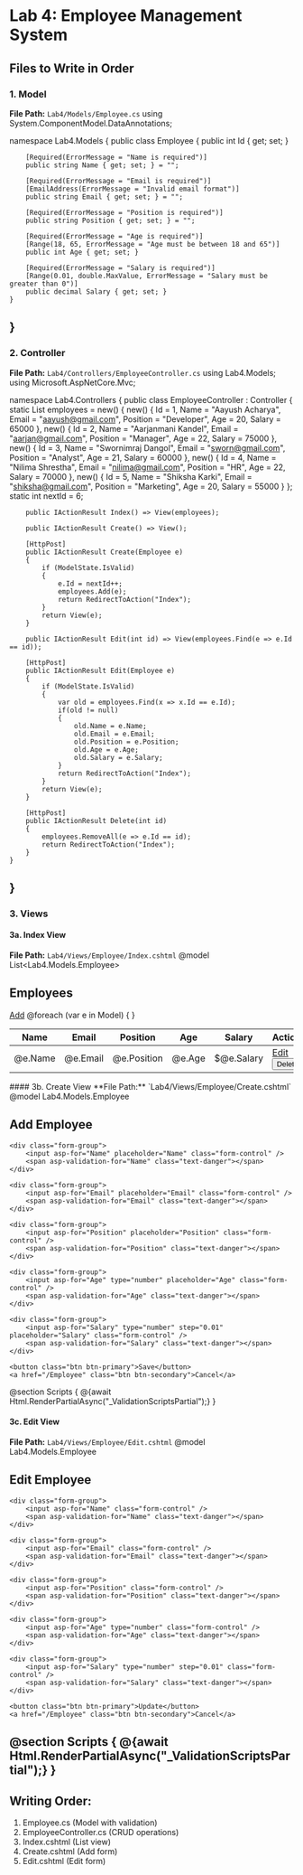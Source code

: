 # Lab 4: Employee Management System

## Files to Write in Order

### 1. Model
**File Path:** `Lab4/Models/Employee.cs`
using System.ComponentModel.DataAnnotations;

namespace Lab4.Models
{
    public class Employee
    {
        public int Id { get; set; }
        
        [Required(ErrorMessage = "Name is required")]
        public string Name { get; set; } = "";
        
        [Required(ErrorMessage = "Email is required")]
        [EmailAddress(ErrorMessage = "Invalid email format")]
        public string Email { get; set; } = "";
        
        [Required(ErrorMessage = "Position is required")]
        public string Position { get; set; } = "";
        
        [Required(ErrorMessage = "Age is required")]
        [Range(18, 65, ErrorMessage = "Age must be between 18 and 65")]
        public int Age { get; set; }
        
        [Required(ErrorMessage = "Salary is required")]
        [Range(0.01, double.MaxValue, ErrorMessage = "Salary must be greater than 0")]
        public decimal Salary { get; set; }
    }
}
---

### 2. Controller
**File Path:** `Lab4/Controllers/EmployeeController.cs`
using Lab4.Models;
using Microsoft.AspNetCore.Mvc;

namespace Lab4.Controllers
{
    public class EmployeeController : Controller
    {
        static List<Employee> employees = new()
        {
            new() { Id = 1, Name = "Aayush Acharya", Email = "aayush@gmail.com", Position = "Developer", Age = 20, Salary = 65000 },
            new() { Id = 2, Name = "Aarjanmani Kandel", Email = "aarjan@gmail.com", Position = "Manager", Age = 22, Salary = 75000 },
            new() { Id = 3, Name = "Swornimraj Dangol", Email = "sworn@gmail.com", Position = "Analyst", Age = 21, Salary = 60000 },
            new() { Id = 4, Name = "Nilima Shrestha", Email = "nilima@gmail.com", Position = "HR", Age = 22, Salary = 70000 },
            new() { Id = 5, Name = "Shiksha Karki", Email = "shiksha@gmail.com", Position = "Marketing", Age = 20, Salary = 55000 }
        };
        static int nextId = 6;

        public IActionResult Index() => View(employees);
        
        public IActionResult Create() => View();
        
        [HttpPost] 
        public IActionResult Create(Employee e) 
        { 
            if (ModelState.IsValid)
            {
                e.Id = nextId++; 
                employees.Add(e); 
                return RedirectToAction("Index"); 
            }
            return View(e);
        }
        
        public IActionResult Edit(int id) => View(employees.Find(e => e.Id == id));
        
        [HttpPost] 
        public IActionResult Edit(Employee e) 
        { 
            if (ModelState.IsValid)
            {
                var old = employees.Find(x => x.Id == e.Id); 
                if(old != null) 
                { 
                    old.Name = e.Name; 
                    old.Email = e.Email; 
                    old.Position = e.Position; 
                    old.Age = e.Age; 
                    old.Salary = e.Salary; 
                } 
                return RedirectToAction("Index"); 
            }
            return View(e);
        }
        
        [HttpPost] 
        public IActionResult Delete(int id) 
        { 
            employees.RemoveAll(e => e.Id == id); 
            return RedirectToAction("Index"); 
        }
    }
}
---

### 3. Views

#### 3a. Index View
**File Path:** `Lab4/Views/Employee/Index.cshtml`
@model List<Lab4.Models.Employee>

<h2>Employees</h2>
<a href="/Employee/Create" class="btn btn-primary">Add</a>

<table class="table">
    <thead>
        <tr>
            <th>Name</th>
            <th>Email</th>
            <th>Position</th>
            <th>Age</th>
            <th>Salary</th>
            <th>Actions</th>
        </tr>
    </thead>
    <tbody>
        @foreach (var e in Model)
        {
            <tr>
                <td>@e.Name</td>
                <td>@e.Email</td>
                <td>@e.Position</td>
                <td>@e.Age</td>
                <td>$@e.Salary</td>
                <td>
                    <a href="/Employee/Edit/@e.Id" class="btn btn-sm btn-warning">Edit</a>
                    <form method="post" action="/Employee/Delete" style="display:inline">
                        <input name="id" type="hidden" value="@e.Id">
                        <button class="btn btn-sm btn-danger">Delete</button>
                    </form>
                </td>
            </tr>
        }
    </tbody>
</table>
#### 3b. Create View
**File Path:** `Lab4/Views/Employee/Create.cshtml`
@model Lab4.Models.Employee

<h2>Add Employee</h2>

<form method="post">
    <div asp-validation-summary="ModelOnly" class="text-danger"></div>
    
    <div class="form-group">
        <input asp-for="Name" placeholder="Name" class="form-control" />
        <span asp-validation-for="Name" class="text-danger"></span>
    </div>
    
    <div class="form-group">
        <input asp-for="Email" placeholder="Email" class="form-control" />
        <span asp-validation-for="Email" class="text-danger"></span>
    </div>
    
    <div class="form-group">
        <input asp-for="Position" placeholder="Position" class="form-control" />
        <span asp-validation-for="Position" class="text-danger"></span>
    </div>
    
    <div class="form-group">
        <input asp-for="Age" type="number" placeholder="Age" class="form-control" />
        <span asp-validation-for="Age" class="text-danger"></span>
    </div>
    
    <div class="form-group">
        <input asp-for="Salary" type="number" step="0.01" placeholder="Salary" class="form-control" />
        <span asp-validation-for="Salary" class="text-danger"></span>
    </div>
    
    <button class="btn btn-primary">Save</button>
    <a href="/Employee" class="btn btn-secondary">Cancel</a>
</form>

@section Scripts {
    @{await Html.RenderPartialAsync("_ValidationScriptsPartial");}
}
#### 3c. Edit View
**File Path:** `Lab4/Views/Employee/Edit.cshtml`
@model Lab4.Models.Employee

<h2>Edit Employee</h2>

<form method="post">
    <input asp-for="Id" type="hidden" />
    <div asp-validation-summary="ModelOnly" class="text-danger"></div>
    
    <div class="form-group">
        <input asp-for="Name" class="form-control" />
        <span asp-validation-for="Name" class="text-danger"></span>
    </div>
    
    <div class="form-group">
        <input asp-for="Email" class="form-control" />
        <span asp-validation-for="Email" class="text-danger"></span>
    </div>
    
    <div class="form-group">
        <input asp-for="Position" class="form-control" />
        <span asp-validation-for="Position" class="text-danger"></span>
    </div>
    
    <div class="form-group">
        <input asp-for="Age" type="number" class="form-control" />
        <span asp-validation-for="Age" class="text-danger"></span>
    </div>
    
    <div class="form-group">
        <input asp-for="Salary" type="number" step="0.01" class="form-control" />
        <span asp-validation-for="Salary" class="text-danger"></span>
    </div>
    
    <button class="btn btn-primary">Update</button>
    <a href="/Employee" class="btn btn-secondary">Cancel</a>
</form>

@section Scripts {
    @{await Html.RenderPartialAsync("_ValidationScriptsPartial");}
}
---

## Writing Order:
1. Employee.cs (Model with validation)
2. EmployeeController.cs (CRUD operations)  
3. Index.cshtml (List view)
4. Create.cshtml (Add form)
5. Edit.cshtml (Edit form)